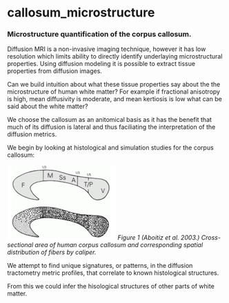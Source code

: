 # callosum_microstructure

### Microstructure quantification of the corpus callosum.

Diffusion MRI is a non-invasive imaging technique, however it has low resolution which limits ability to directly identify underlaying microstructural properties. Using diffusion modeling it is possible to extract tissue properties from diffusion images. 

Can we build intuition about what these tissue properties say about the the microstructure of human white matter? For example if fractional anisotropy is high, mean diffusivity is moderate, and mean kertiosis is low what can be said about the white matter?

We choose the callosum as an anitomical basis as it has the benefit that much of its diffusion is lateral and thus faciliating the interpretation of the diffusion metrics.

We begin by looking at histological and simulation studies for the corpus callosum:

<img src="Aboitiz 2003.png" width="50%"/>
<em>Figure 1 (Aboitiz et al. 2003.) Cross-sectional area of human corpus callosum and corresponding spatial distribution of fibers by caliper.</em>


We attempt to find unique signatures, or patterns, in the diffusion tractometry metric profiles, that correlate to known histological structures. 

From this we could infer the hisological structures of other parts of white matter.